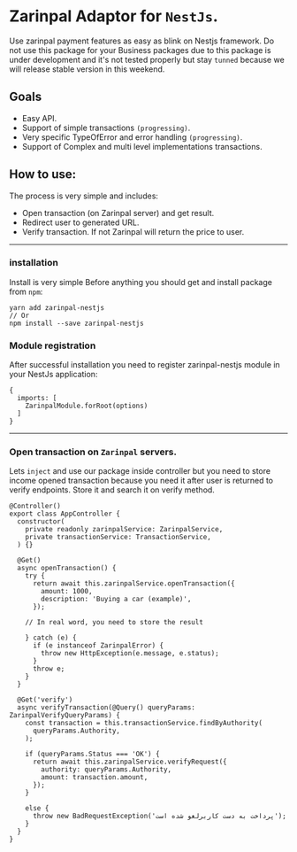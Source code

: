 # Zarinpal Adaptor for `NestJs`.

Use zarinpal payment features as easy as blink on Nestjs framework.
Do not use this package for your Business packages due to this package is under development and it's not tested properly but stay `tunned` because we will release stable version in this weekend.

## Goals

- Easy API.
- Support of simple transactions `(progressing)`.
- Very specific TypeOfError and error handling `(progressing)`.
- Support of Complex and multi level implementations transactions.

## How to use:

The process is very simple and includes:

- Open transaction (on Zarinpal server) and get result.
- Redirect user to generated URL.
- Verify transaction. If not Zarinpal will return the price to user.

---

### installation

Install is very simple
Before anything you should get and install package from `npm`:

```
yarn add zarinpal-nestjs
// Or
npm install --save zarinpal-nestjs
```

### Module registration

After successful installation you need to register zarinpal-nestjs module in your NestJs application:

```
{
  imports: [
    ZarinpalModule.forRoot(options)
  ]
}
```

---

### Open transaction on `Zarinpal` servers.
Lets `inject` and use our package inside controller
but you need to store income opened transaction because you need it after user is returned to verify endpoints. Store it and search it on verify method.

```
@Controller()
export class AppController {
  constructor(
    private readonly zarinpalService: ZarinpalService,
    private transactionService: TransactionService,
  ) {}

  @Get()
  async openTransaction() {
    try {
      return await this.zarinpalService.openTransaction({
        amount: 1000,
        description: 'Buying a car (example)',
      });

    // In real word, you need to store the result

    } catch (e) {
      if (e instanceof ZarinpalError) {
        throw new HttpException(e.message, e.status);
      }
      throw e;
    }
  }

  @Get('verify')
  async verifyTransaction(@Query() queryParams: ZarinpalVerifyQueryParams) {
    const transaction = this.transactionService.findByAuthority(
      queryParams.Authority,
    );

    if (queryParams.Status === 'OK') {
      return await this.zarinpalService.verifyRequest({
        authority: queryParams.Authority,
        amount: transaction.amount,
      });
    }

    else {
      throw new BadRequestException('پرداخت به دست کاربرلغو شده است');
    }
  }
}

```
